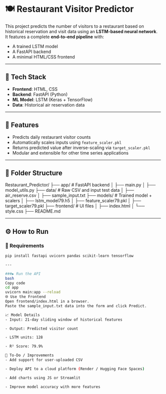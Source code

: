 # 🍽️ Restaurant Visitor Predictor

This project predicts the number of visitors to a restaurant based on historical reservation and visit data using an **LSTM-based neural network**. It features a complete **end-to-end pipeline** with:

- A trained LSTM model
- A FastAPI backend
- A minimal HTML/CSS frontend

---

## 🚀 Tech Stack

- **Frontend**: HTML, CSS  
- **Backend**: FastAPI (Python)  
- **ML Model**: LSTM (Keras + TensorFlow)  
- **Data**: Historical air reservation data  

---

## 🧠 Features

- Predicts daily restaurant visitor counts
- Automatically scales inputs using `feature_scaler.pkl`
- Returns predicted value after inverse-scaling via `target_scaler.pkl`
- Modular and extensible for other time series applications

---

## 📁 Folder Structure

Restaurant_Predictor/
├── app/ # FastAPI backend
│ ├── main.py
│ ├── model_utils.py
├── data/ # Raw CSV and input test data
│ ├── air_reserve.csv
│ ├── sample_input.txt
├── models/ # Trained model + scalers
│ ├── lstm_model79.h5
│ ├── feature_scaler79.pkl
│ ├── target_scaler79.pkl
├── frontend/ # UI files
│ ├── index.html
│ └── style.css
├── README.md


---

## ⚙️ How to Run

### 🔧 Requirements

```bash
pip install fastapi uvicorn pandas scikit-learn tensorflow

---

###▶️ Run the API
bash
Copy code
cd app
uvicorn main:app --reload
🌐 Use the Frontend
Open frontend/index.html in a browser.
Paste the sample_input.txt data into the form and click Predict.

📈 Model Details
- Input: 21-day sliding window of historical features

- Output: Predicted visitor count

- LSTM units: 128

- R² Score: 79.9%

📌 To-Do / Improvements
- Add support for user-uploaded CSV

- Deploy API to a cloud platform (Render / Hugging Face Spaces)

- Add charts using JS or Streamlit

- Improve model accuracy with more features


